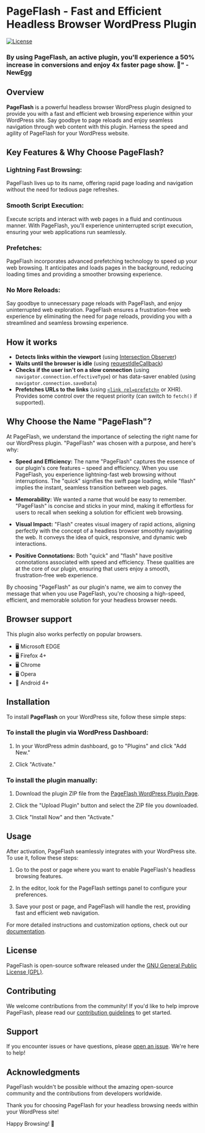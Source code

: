 # PageFlash - Fast and Efficient Headless Browser WordPress Plugin
[![License](https://img.shields.io/badge/license-GPL-blue.svg)](https://www.gnu.org/licenses/gpl-3.0.en.html)

### By using PageFlash, an active plugin, you'll experience a 50% increase in conversions and enjoy 4x faster page show. 🚀" - NewEgg
## Overview

**PageFlash** is a powerful headless browser WordPress plugin designed to provide you with a fast and efficient web browsing experience within your WordPress site. Say goodbye to page reloads and enjoy seamless navigation through web content with this plugin. Harness the speed and agility of PageFlash for your WordPress website.

## Key Features & Why Choose PageFlash?

### Lightning Fast Browsing:
PageFlash lives up to its name, offering rapid page loading and navigation without the need for tedious page refreshes.

### Smooth Script Execution: 
Execute scripts and interact with web pages in a fluid and continuous manner. With PageFlash, you'll experience uninterrupted script execution, ensuring your web applications run seamlessly.
### Prefetches:
PageFlash incorporates advanced prefetching technology to speed up your web browsing. It anticipates and loads pages in the background, reducing loading times and providing a smoother browsing experience.

### No More Reloads:
Say goodbye to unnecessary page reloads with PageFlash, and enjoy uninterrupted web exploration. PageFlash ensures a frustration-free web experience by eliminating the need for page reloads, providing you with a streamlined and seamless browsing experience.

## How it works

* **Detects links within the viewport** (using [Intersection Observer](https://developer.mozilla.org/en-US/docs/Web/API/Intersection_Observer_API))
* **Waits until the browser is idle** (using [requestIdleCallback](https://developer.mozilla.org/en-US/docs/Web/API/Window/requestIdleCallback))
* **Checks if the user isn't on a slow connection** (using `navigator.connection.effectiveType`) or has data-saver enabled (using `navigator.connection.saveData`)
* **Prefetches URLs to the links** (using [`<link rel=prefetch>`](https://www.w3.org/TR/resource-hints/#prefetch) or XHR). Provides some control over the request priority (can switch to `fetch()` if supported).


## Why Choose the Name "PageFlash"?

At PageFlash, we understand the importance of selecting the right name for our WordPress plugin. "PageFlash" was chosen with a purpose, and here's why:

- **Speed and Efficiency:** The name "PageFlash" captures the essence of our plugin's core features – speed and efficiency. When you use PageFlash, you experience lightning-fast web browsing without interruptions. The "quick" signifies the swift page loading, while "flash" implies the instant, seamless transition between web pages.

- **Memorability:** We wanted a name that would be easy to remember. "PageFlash" is concise and sticks in your mind, making it effortless for users to recall when seeking a solution for efficient web browsing.

- **Visual Impact:** "Flash" creates visual imagery of rapid actions, aligning perfectly with the concept of a headless browser smoothly navigating the web. It conveys the idea of quick, responsive, and dynamic web interactions.

- **Positive Connotations:** Both "quick" and "flash" have positive connotations associated with speed and efficiency. These qualities are at the core of our plugin, ensuring that users enjoy a smooth, frustration-free web experience.

By choosing "PageFlash" as our plugin's name, we aim to convey the message that when you use PageFlash, you're choosing a high-speed, efficient, and memorable solution for your headless browser needs.

## Browser support

This plugin also works perfectly on popular browsers.

- 🖥 Microsoft EDGE
- 🖥 Firefox 4+
- 🖥 Chrome
- 🖥 Opera
- 📱 Android 4+

## Installation

To install **PageFlash** on your WordPress site, follow these simple steps:

### To install the plugin via WordPress Dashboard:

1. In your WordPress admin dashboard, go to "Plugins" and click "Add New."

2. Click "Activate."

### To install the plugin manually:

1. Download the plugin ZIP file from the [PageFlash WordPress Plugin Page](https://wordpress.org/plugins/pageflash/).

2. Click the "Upload Plugin" button and select the ZIP file you downloaded.

3. Click "Install Now" and then "Activate."

## Usage

After activation, PageFlash seamlessly integrates with your WordPress site. To use it, follow these steps:

1. Go to the post or page where you want to enable PageFlash's headless browsing features.

2. In the editor, look for the PageFlash settings panel to configure your preferences.

3. Save your post or page, and PageFlash will handle the rest, providing fast and efficient web navigation.

For more detailed instructions and customization options, check out our [documentation](https://theaminul.com/pageflash/docs).

## License

PageFlash is open-source software released under the [GNU General Public License (GPL)](https://www.gnu.org/licenses/gpl-3.0.en.html).

## Contributing

We welcome contributions from the community! If you'd like to help improve PageFlash, please read our [contribution guidelines](CONTRIBUTING.md) to get started.

## Support

If you encounter issues or have questions, please [open an issue](https://github.com/theaminuldev/pageflash/issues). We're here to help!


## Acknowledgments

PageFlash wouldn't be possible without the amazing open-source community and the contributions from developers worldwide.

Thank you for choosing PageFlash for your headless browsing needs within your WordPress site!

Happy Browsing! 🚀
